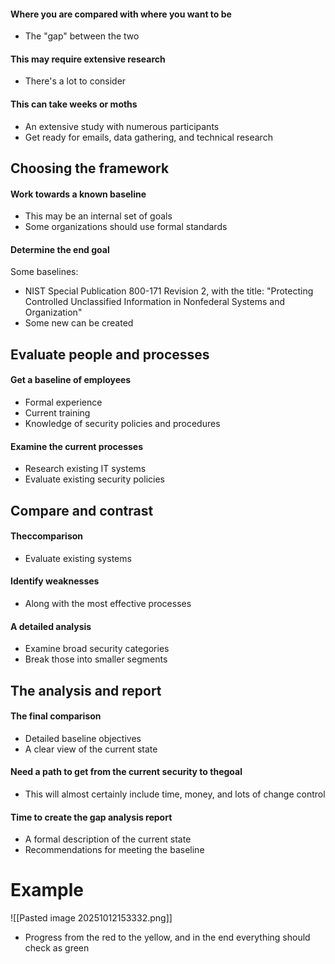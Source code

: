 #### Where you are compared with where you want to be
- The "gap" between the two
#### This may require extensive research
- There's a lot to consider
#### This can take weeks or moths
- An extensive study with numerous participants
- Get ready for emails, data gathering, and technical research


## Choosing the framework
#### Work towards a known baseline
- This may be an internal set of goals
- Some organizations should use formal standards
#### Determine the end goal
Some baselines:
- NIST Special Publication 800-171 Revision 2, with the title: "Protecting Controlled Unclassified Information in Nonfederal Systems and Organization"
- Some new can be created

## Evaluate people and processes
#### Get a baseline of employees
- Formal experience
- Current training
- Knowledge of security policies and procedures
#### Examine the current processes
- Research existing IT systems
- Evaluate existing security policies


## Compare and contrast
#### Theccomparison
- Evaluate existing systems
#### Identify weaknesses
- Along with the most effective processes
#### A detailed analysis
- Examine broad security categories
- Break those into smaller segments


## The analysis and report
#### The final comparison
- Detailed baseline objectives
- A clear view of the current state

#### Need a path to get from the current security to thegoal
- This will almost certainly include time, money, and lots of change control

#### Time to create the gap analysis report
- A formal description of the current state
- Recommendations for meeting the baseline


# Example

![[Pasted image 20251012153332.png]]

- Progress from the red to the yellow, and in the end everything should check as green